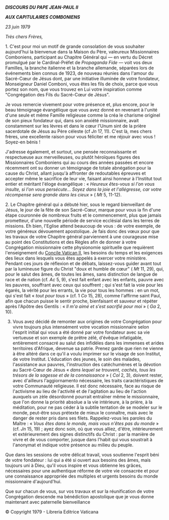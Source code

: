 ***DISCOURS DU PAPE JEAN-PAUL II***

***AUX CAPITULAIRES COMBONIENS***

*23 juin 1979*

*Très chers Frères,*

1. C'est pour moi un motif de grande consolation de vous souhaiter aujourd'hui la bienvenue dans la Maison du Père, valeureux Missionnaires Comboniens, participant au Chapitre Général qui — en vertu du Décret promulgué par le Cardinal-Préfet de *Propaganda Fide* — voit vos deux Familles, la branche italienne et la branche allemande, séparées lors de événements bien connus de 1923, de nouveau réunies dans l'amour du Sacré-Cœur de Jésus dont, par une initiative illuminée de votre fondateur, Monseigneur Daniel Comboni, vous êtes les fils de choix, parce que vous portez son nom, que vous trouvez en Lui votre inspiration comme "Congrégation des Fils du Sacré-Cœur de Jésus".

Je vous remercie vivement pour votre présence et, plus encore, pour le beau témoignage évangélique que vous avez donné en revenant à l'unité d'une seule et même Famille religieuse comme la créa le charisme originel de son pieux fondateur qui, dans son anxiété missionnaire, avait constamment sur les lèvres et dans le cœur l'Unum sint de la prière sacerdotale de Jésus au Père céleste (cf *Jn* 17, 11). C'est là, mes chers frères, une excellente raison pour vous féliciter et me réjouir avec vous ! Soyez-en bénis !

J'adresse également, et surtout, une pensée reconnaissante et respectueuse aux merveilleuses, ou plutôt héroïques figures des Missionnaires Comboniens qui au cours des années passées et encore récemment ont su donner un témoignage de totale abnégation pour la cause du Christ, allant jusqu'à affronter de redoutables épreuves et accepter même le sacrifice de leur vie, faisant ainsi honneur à l'Institut tout entier et méritant l'éloge évangélique : « *Heureux êtes-vous si l'on vous insulte, si l'on vous persécute... Soyez dans la joie et l'allégresse, car votre récompense sera grande dans les cieux* » ( *Mt* 5, 11-12).

2. Le Chapitre général qui a débuté hier, sous le regard bienveillant de Jésus, le jour de la fête de son Sacré-Cœur, marque pour vous ia fin d'une étape couronnée de nombreux fruits et le commencement, plus que jamais prometteur, d'une nouvelle période de service ecclésial dans les terres de missions. Eh bien, l'Eglise attend beaucoup de vous : de votre exemple, de votre généreux dévouement apostolique. Je fais donc des vœux pour que les travaux de votre Chapitre général parviennent à une courageuse mise au point des Constitutions et des Règles afin de donner à votre Congrégation missionnaire cette physionomie spirituelle que requièrent l'enseignement du [Concile Vatican II](http://www.vatican.va/archive/hist_councils/ii_vatican_council/index_fr.htm), les besoins du temps et les exigences des lieux dans lesquels vous êtes appelés à exercer votre ministère. Pendant ces jours de réflexion et de débats, laissez-vous guider avant tout par la lumineuse figure du Christ "doux et humble de cœur" ( *Mt* 11, 29), qui, pour le salut des âmes, de toutes les âmes, sans distinction de langue de race et de nation (cf. *Ac* 5, 9), s'est fait enfant avec les enfants, pauvre avec les pauvres, souffrant avec ceux qui souffrent ; qui s'est fait la voie pour les égarés, la vérité pour les errants, la vie pour tous les hommes : en un mot, qui s'est fait « *tout pour tous* » (cf. 1 *Co* 15, 28), comme l'affirme saint Paul, afin que chacun puisse le sentir proche, bienfaisant et sauveur et répéter après l'Apôtre des Gentils : « *Il m'a aimé et s'est sacrifié pour moi* » ( *Ga* 2, 10).

3. Vous avez décidé de remonter aux origines de votre Congrégation pour vivre toujours plus intensément votre vocation missionnaire selon l'esprit initial qui vous a été donné par votre fondateur avec sa vie vertueuse et son exemple de prêtre zélé, d'évêque infatigable, entièrement consacré au salut des infidèles dans les immenses et arides territoires d'Afrique, devenue sa patrie. Prenez garde que rien ne vienne à être altéré dans ce qu'il a voulu imprimer sur le visage de son Institut, de votre Institut. L'éducation des jeunes, le soin des malades, l'assistance aux pauvres, l'instruction des catéchumènes et la dévotion au Sacré-Cœur de Jésus « *dans lequel se trouvent, cachés, tous les trésors de la sagesse et de la connaissance* » ( *Col* 2, 3), doivent rester, avec d'ailleurs l'aggiornamento nécessaire, les traits caractéristiques de votre Communauté religieuse. Il est donc nécessaire, face au risque de l'activisme au lieu de l'activité et de l'agitation au lieu de l'action auxquels un zèle désordonné pourrait entraîner même le missionnaire, que l'on donne la priorité absolue a la vie intérieure, à la prière, à la méditation, pour ne pas céder à la subtile tentation de se modeler sur le monde, peut-être sous prétexte de mieux le connaître, mais avec le danger de rester pris dans ses filets. Rappelez-vous les paroles du Maître : « *Vous êtes dans le monde, mais vous n'êtes pas du monde* » (cf. *Jn* 15, 19) ; ayez donc soin, où que vous alliez, d'être, intérieurement et extérieurement des signes distinctifs du Christ : par la manière de vivre et de vous comporter, jusque dans l'habit qui vous soustrait à l'anonymat et indique votre présence au milieu du peuple.

Que dans les sessions de votre délicat travail, vous soutienne l'esprit béni de votre fondateur : lui qui a été si ouvert aux besoins des âmes, mais toujours uni à Dieu, qu'il vous inspire et vous obtienne les grâces, nécessaires pour une authentique réforme de votre vie consacrée et pour une connaissance appropriée des multiples et urgents besoins du monde missionnaire d'aujourd'hui.

Que sur chacun de vous, sur vos travaux et sur la réunification de votre Congrégation descende ma bénédiction apostolique que je vous donne maintenant avec paternelle bienveillance

© Copyright 1979 - Libreria Editrice Vaticana